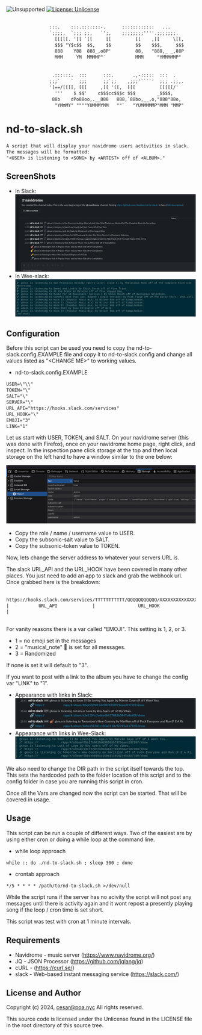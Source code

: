 ![Unsupported](https://img.shields.io/badge/development_status-in_progress-green.svg)
[![License: Unlicense](https://img.shields.io/badge/license-Unlicense-blue.svg)](http://unlicense.org/)

```

                :::.    :::.:::::::-.      ::::::::::::   ...
                `;;;;,  `;;; ;;,   `';,    ;;;;;;;;''''.;;;;;;;.
                  [[[[[. '[[ `[[     [[         [[    ,[[     \[[,
                  $$$ "Y$c$$  $$,    $$         $$    $$$,     $$$
                  888    Y88  888_,o8P'         88,   "888,_ _,88P
                  MMM     YM  MMMMP"`           MMM     "YMMMMMP"


                 .::::::.  :::      :::.       .,-:::::  :::  .
                ;;;`    `  ;;;      ;;`;;    ,;;;'````'  ;;; .;;,.
                '[==/[[[[, [[[     ,[[ '[[,  [[[         [[[[[/'
                  '''    $ $$'    c$$$cc$$$c $$$        _$$$$,
                 88b    dPo88oo,.__888   888,`88bo,__,o,"888"88o,
                  "YMmMY" """"YUMMMYMM   ""`   "YUMMMMMP"MMM "MMP"

```

nd-to-slack.sh
====

    A script that will display your navidrome users activities in slack.
    The messages will be formatted:
    "<USER> is listening to <SONG> by <ARTIST> off of <ALBUM>."

ScreenShots
----
- In Slack:
![slack](images/slack.png)
- In Wee-slack:
![wee-slack](images/weeslack.png)

Configuration
----
Before this script can be used you need to copy the
nd-to-slack.config.EXAMPLE file and copy it to nd-to-slack.config
and change all values listed as "\<CHANGE ME\>" to working values.

- nd-to-slack.config.EXAMPLE
<pre><code>USER=\"\<CHANGE ME\>\"
TOKEN="\<CHANGE ME\>"
SALT="\<CHANGE ME\>"
SERVER="\<CHANGE ME\>"
URL_API="https://hooks.slack.com/services"
URL_HOOK="\<CHANGE ME\>"
EMOJI="3"
LINK="1"</code></pre>


Let us start with USER, TOKEN, and SALT.
On your navidrome server (this was done with Firefox), once on your
navidrome home page, right click, and inspect. In the inspection pane click
storage at the top and then local storage on the left hand to have a window
similar to the one below:

![inspector](images/inspector.png)

- Copy the role / name / username value to USER.
- Copy the subsonic-salt value to SALT.
- Copy the subsonic-token value to TOKEN.

Now, lets change the server address to whatever your servers URL is.

The slack URL_API and the URL_HOOK have been covered in many other places.
You just need to add an app to slack and grab the webhook url. Once grabbed
here is the breakdown:
<pre><code>
https://hooks.slack.com/services/TTTTTTTTTTT/QQQQQQQQQQQ/XXXXXXXXXXXXXXXXXXXXXX
|           URL_API             |                URL_HOOK                     |

</code></pre>

For vanity reasons there is a var called "EMOJI". This setting is 1, 2, or 3.
- 1 = no emoji set in the messages
- 2 = "musical_note" :musical_note: is set for all messages.
- 3 = Randomized

If none is set it will default to "3".

If you want to post with a link to the album you have to change the config
var "LINK" to "1".
- Appearance with links in Slack:
![slack_links](images/slack_with_links.png)
- Appearance with links in Wee-Slack:
![wee-slack_links](images/wee-slack_with_links.png)


We also need to change the DIR path in the script itself towards the top.
This sets the hardcoded path to the folder location of this script and to the
config folder in case you are running this script in cron.

Once all the Vars are changed now the script can be started. That will be
covered in usage.


Usage
----
This script can be run a couple of different ways. Two of the easiest are
by using either cron or doing a while loop at the command line.

- while loop approach
<pre><code>while :; do ./nd-to-slack.sh ; sleep 300 ; done</code></pre>

- crontab approach
<pre><code>*/5 * * * * /path/to/nd-to-slack.sh >/dev/null</code></pre>

While the script runs if the server has no acivity the script will not
post any messages until there is activity again and it wont repost a
presently playing song if the loop / cron time is set short.

This script was test with cron at 1 minute intervals.

Requirements
----
- Navidrome - music server (https://www.navidrome.org/)
- JQ - JSON Processor (https://github.com/jqlang/jq)
- cURL - (https://curl.se/)
- slack - Web-based instant messaging service (https://slack.com/)


License and Author
----
Copyright (c) 2024, cesar@poa.nyc
All rights reserved.

This source code is licensed under the Unlicense
found in the LICENSE file in the root directory of this
source tree.
